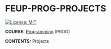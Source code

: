 # FEUP-PROG-PROJECTS
[![License: MIT](https://img.shields.io/badge/License-MIT-yellow.svg)](https://opensource.org/licenses/MIT)


**COURSE:** [Programming](https://sigarra.up.pt/feup/en/ucurr_geral.ficha_uc_view?pv_ocorrencia_id=459468) (PROG)

**CONTENTS:** Projects
